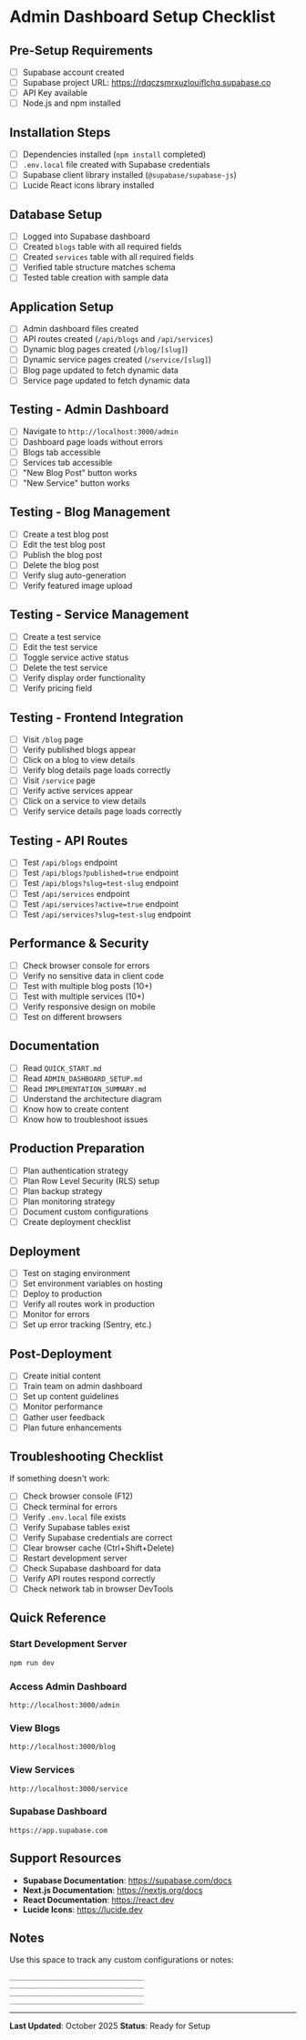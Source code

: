 # Admin Dashboard Setup Checklist

## Pre-Setup Requirements
- [ ] Supabase account created
- [ ] Supabase project URL: https://rdqczsmrxuzlouiflchq.supabase.co
- [ ] API Key available
- [ ] Node.js and npm installed

## Installation Steps
- [ ] Dependencies installed (`npm install` completed)
- [ ] `.env.local` file created with Supabase credentials
- [ ] Supabase client library installed (`@supabase/supabase-js`)
- [ ] Lucide React icons library installed

## Database Setup
- [ ] Logged into Supabase dashboard
- [ ] Created `blogs` table with all required fields
- [ ] Created `services` table with all required fields
- [ ] Verified table structure matches schema
- [ ] Tested table creation with sample data

## Application Setup
- [ ] Admin dashboard files created
- [ ] API routes created (`/api/blogs` and `/api/services`)
- [ ] Dynamic blog pages created (`/blog/[slug]`)
- [ ] Dynamic service pages created (`/service/[slug]`)
- [ ] Blog page updated to fetch dynamic data
- [ ] Service page updated to fetch dynamic data

## Testing - Admin Dashboard
- [ ] Navigate to `http://localhost:3000/admin`
- [ ] Dashboard page loads without errors
- [ ] Blogs tab accessible
- [ ] Services tab accessible
- [ ] "New Blog Post" button works
- [ ] "New Service" button works

## Testing - Blog Management
- [ ] Create a test blog post
- [ ] Edit the test blog post
- [ ] Publish the blog post
- [ ] Delete the blog post
- [ ] Verify slug auto-generation
- [ ] Verify featured image upload

## Testing - Service Management
- [ ] Create a test service
- [ ] Edit the test service
- [ ] Toggle service active status
- [ ] Delete the test service
- [ ] Verify display order functionality
- [ ] Verify pricing field

## Testing - Frontend Integration
- [ ] Visit `/blog` page
- [ ] Verify published blogs appear
- [ ] Click on a blog to view details
- [ ] Verify blog details page loads correctly
- [ ] Visit `/service` page
- [ ] Verify active services appear
- [ ] Click on a service to view details
- [ ] Verify service details page loads correctly

## Testing - API Routes
- [ ] Test `/api/blogs` endpoint
- [ ] Test `/api/blogs?published=true` endpoint
- [ ] Test `/api/blogs?slug=test-slug` endpoint
- [ ] Test `/api/services` endpoint
- [ ] Test `/api/services?active=true` endpoint
- [ ] Test `/api/services?slug=test-slug` endpoint

## Performance & Security
- [ ] Check browser console for errors
- [ ] Verify no sensitive data in client code
- [ ] Test with multiple blog posts (10+)
- [ ] Test with multiple services (10+)
- [ ] Verify responsive design on mobile
- [ ] Test on different browsers

## Documentation
- [ ] Read `QUICK_START.md`
- [ ] Read `ADMIN_DASHBOARD_SETUP.md`
- [ ] Read `IMPLEMENTATION_SUMMARY.md`
- [ ] Understand the architecture diagram
- [ ] Know how to create content
- [ ] Know how to troubleshoot issues

## Production Preparation
- [ ] Plan authentication strategy
- [ ] Plan Row Level Security (RLS) setup
- [ ] Plan backup strategy
- [ ] Plan monitoring strategy
- [ ] Document custom configurations
- [ ] Create deployment checklist

## Deployment
- [ ] Test on staging environment
- [ ] Set environment variables on hosting
- [ ] Deploy to production
- [ ] Verify all routes work in production
- [ ] Monitor for errors
- [ ] Set up error tracking (Sentry, etc.)

## Post-Deployment
- [ ] Create initial content
- [ ] Train team on admin dashboard
- [ ] Set up content guidelines
- [ ] Monitor performance
- [ ] Gather user feedback
- [ ] Plan future enhancements

## Troubleshooting Checklist
If something doesn't work:
- [ ] Check browser console (F12)
- [ ] Check terminal for errors
- [ ] Verify `.env.local` file exists
- [ ] Verify Supabase tables exist
- [ ] Verify Supabase credentials are correct
- [ ] Clear browser cache (Ctrl+Shift+Delete)
- [ ] Restart development server
- [ ] Check Supabase dashboard for data
- [ ] Verify API routes respond correctly
- [ ] Check network tab in browser DevTools

## Quick Reference

### Start Development Server
```bash
npm run dev
```

### Access Admin Dashboard
```
http://localhost:3000/admin
```

### View Blogs
```
http://localhost:3000/blog
```

### View Services
```
http://localhost:3000/service
```

### Supabase Dashboard
```
https://app.supabase.com
```

## Support Resources

- **Supabase Documentation**: https://supabase.com/docs
- **Next.js Documentation**: https://nextjs.org/docs
- **React Documentation**: https://react.dev
- **Lucide Icons**: https://lucide.dev

## Notes

Use this space to track any custom configurations or notes:

```
_________________________________
_________________________________
_________________________________
_________________________________
```

---

**Last Updated**: October 2025
**Status**: Ready for Setup

